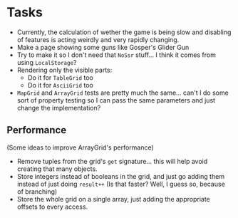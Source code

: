 # Tasks
* Currently, the calculation of wether the game is being slow and disabling of features is acting weirdly and very rapidly changing.
* Make a page showing some guns like Gosper's Glider Gun
* Try to make it so I don't need that `NoSsr` stuff... I think it comes from using `LocalStorage`?
* Rendering only the visible parts:
  * Do it for `TableGrid` too
  * Do it for `AsciiGrid` too
* `MapGrid` and `ArrayGrid` tests are pretty much the same... can't I do some sort of property testing so I can pass the same parameters and just change the implementation?

## Performance
(Some ideas to improve ArrayGrid's performance)
* Remove tuples from the grid's `get` signature... this will help avoid creating that many objects.
* Store integers instead of booleans in the grid, and just go adding them instead of just doing `result++` (Is that faster? Well, I guess so, because of branching)
* Store the whole grid on a single array, just adding the appropriate offsets to every access.
